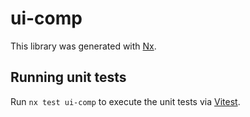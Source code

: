# ui-comp

This library was generated with [Nx](https://nx.dev).

## Running unit tests

Run `nx test ui-comp` to execute the unit tests via [Vitest](https://vitest.dev/).
